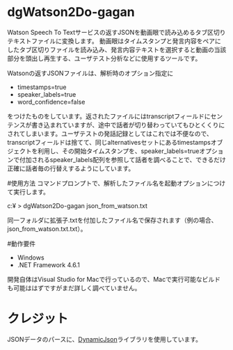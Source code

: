 # dgWatson2Do-gagan
Watson Speech To Textサービスの返すJSONを動画眼で読み込めるタブ区切りテキストファイルに変換します。
動画眼はタイムスタンプと発言内容をペアにしたタブ区切りファイルを読み込み、発言内容テキストを選択すると動画の当該部分を頭出し再生する、ユーザテスト分析などに使用するツールです。

Watsonの返すJSONファイルは、解析時のオプション指定に
- timestamps=true
- speaker_labels=true
- word_confidence=false

をつけたものをしています。返されたファイルにはtranscriptフィールドにセンテンスが書き込まれていますが、途中で話者が切り替わっていてもひとくくりにされてしまいます。ユーザテストの発話記録としてはこれでは不便なので、transcriptフィールドは捨てて、同じalternativesセットにあるtimestampsオブジェクトを利用し、その開始タイムスタンプを、speaker_labels=trueオプションで付加されるspeaker_labels配列を参照して話者を調べることで、できるだけ正確に話者毎の行替えするようにしています。

#使用方法
コマンドプロンプトで、解析したファイル名を起動オプションにつけて実行します。

c:¥ > dgWatson2Do-gagan json_from_watson.txt

同一フォルダに拡張子.txtを付加したファイル名で保存されます（例の場合、json_from_watson.txt.txt）。

#動作要件
- Windows
- .NET Framework 4.6.1

開発自体はVisual Studio for Macで行っているので、Macで実行可能なビルドも可能ははずですがまだ詳しく調べていません。

# クレジット
JSONデータのパースに、[DynamicJson](https://dynamicjson.codeplex.com)ライブラリを使用しています。
